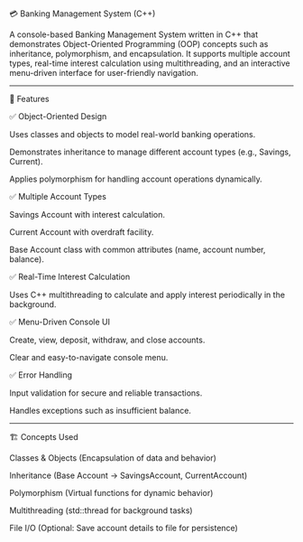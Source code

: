 💳 Banking Management System (C++)

A console-based Banking Management System written in C++ that demonstrates Object-Oriented Programming (OOP) concepts such as inheritance, polymorphism, and encapsulation. It supports multiple account types, real-time interest calculation using multithreading, and an interactive menu-driven interface for user-friendly navigation.


---

🚀 Features

✅ Object-Oriented Design

Uses classes and objects to model real-world banking operations.

Demonstrates inheritance to manage different account types (e.g., Savings, Current).

Applies polymorphism for handling account operations dynamically.


✅ Multiple Account Types

Savings Account with interest calculation.

Current Account with overdraft facility.

Base Account class with common attributes (name, account number, balance).


✅ Real-Time Interest Calculation

Uses C++ multithreading to calculate and apply interest periodically in the background.


✅ Menu-Driven Console UI

Create, view, deposit, withdraw, and close accounts.

Clear and easy-to-navigate console menu.


✅ Error Handling

Input validation for secure and reliable transactions.

Handles exceptions such as insufficient balance.



---

🏗️ Concepts Used

Classes & Objects (Encapsulation of data and behavior)

Inheritance (Base Account → SavingsAccount, CurrentAccount)

Polymorphism (Virtual functions for dynamic behavior)

Multithreading (std::thread for background tasks)

File I/O (Optional: Save account details to file for persistence)
